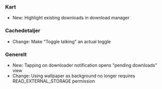 ### Kart
- New: Highlight existing downloads in download manager

### Cachedetaljer
- Change: Make "Toggle talking" an actual toggle

### Generelt
- New: Tapping on downloader notification opens "pending downloads" view
- Change: Using wallpaper as background no longer requires READ_EXTERNAL_STORAGE permission
